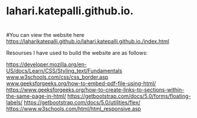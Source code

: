 # lahari.katepalli.github.io.
#
#You can view the website here https://laharikatepalli.github.io/lahari.katepalli.github.io./index.html

 Resourses I have used to build the website are as follows:

https://developer.mozilla.org/en-US/docs/Learn/CSS/Styling_text/Fundamentals
www.w3schools.com/css/css_border.asp       
www.geeksforgeeks.org/how-to-embed-pdf-file-using-html/ 
https://www.geeksforgeeks.org/how-to-create-links-to-sections-within-the-same-page-in-html/
https://getbootstrap.com/docs/5.0/forms/floating-labels/
https://getbootstrap.com/docs/5.0/utilities/flex/
https://www.w3schools.com/html/html_responsive.asp

